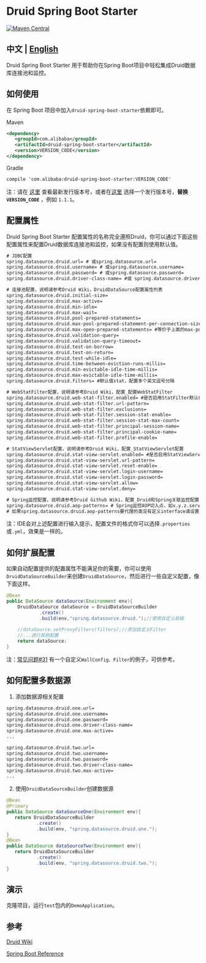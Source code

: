 # Druid Spring Boot Starter
[![Maven Central](https://maven-badges.herokuapp.com/maven-central/com.alibaba/druid-spring-boot-starter/badge.svg)](https://maven-badges.herokuapp.com/maven-central/com.alibaba/druid-spring-boot-starter/)

## 中文 | [English](https://github.com/alibaba/druid/blob/master/druid-spring-boot-starter/README_EN.md)  
Druid Spring Boot Starter 用于帮助你在Spring Boot项目中轻松集成Druid数据库连接池和监控。

## 如何使用
在 Spring Boot 项目中加入```druid-spring-boot-starter```依赖即可。

Maven
```xml
<dependency>
   <groupId>com.alibaba</groupId>
   <artifactId>druid-spring-boot-starter</artifactId>
   <version>VERSION_CODE</version>
</dependency>
```
Gradle
```xml
compile 'com.alibaba:druid-spring-boot-starter:VERSION_CODE'

```
注：请在 [这里][1] 查看最新发行版本号，或者在[这里][2] 选择一个发行版本号，**替换 `VERSION_CODE`** ，例如 `1.1.1`。

[1]: https://maven-badges.herokuapp.com/maven-central/com.alibaba/druid-spring-boot-starter/
[2]: http://search.maven.org/#search%7Cgav%7C1%7Cg%3A%22com.alibaba%22%20AND%20a%3A%22druid-spring-boot-starter%22

## 配置属性
Druid Spring Boot Starter 配置属性的名称完全遵照Druid，你可以通过下面这些配置属性来配置Druid数据库连接池和监控，如果没有配置则使用默认值。
```xml
# JDBC配置
spring.datasource.druid.url= # 或spring.datasource.url= 
spring.datasource.druid.username= # 或spring.datasource.username=
spring.datasource.druid.password= # 或spring.datasource.password=
spring.datasource.druid.driver-class-name= #或 spring.datasource.driver-class-name=

# 连接池配置，说明请参考Druid Wiki，DruidDataSource配置属性列表
spring.datasource.druid.initial-size=
spring.datasource.druid.max-active=
spring.datasource.druid.min-idle=
spring.datasource.druid.max-wait=
spring.datasource.druid.pool-prepared-statements=
spring.datasource.druid.max-pool-prepared-statement-per-connection-size= 
spring.datasource.druid.max-open-prepared-statements= #等价于上面的max-pool-prepared-statement-per-connection-size
spring.datasource.druid.validation-query=
spring.datasource.druid.validation-query-timeout=
spring.datasource.druid.test-on-borrow=
spring.datasource.druid.test-on-return=
spring.datasource.druid.test-while-idle=
spring.datasource.druid.time-between-eviction-runs-millis=
spring.datasource.druid.min-evictable-idle-time-millis=
spring.datasource.druid.max-evictable-idle-time-millis=
spring.datasource.druid.filters= #默认值stat，配置多个英文逗号分隔

# WebStatFilter配置，说明请参考Druid Wiki，配置_配置WebStatFilter
spring.datasource.druid.web-stat-filter.enabled= #是否启用StatFilter默认值true
spring.datasource.druid.web-stat-filter.url-pattern=
spring.datasource.druid.web-stat-filter.exclusions=
spring.datasource.druid.web-stat-filter.session-stat-enable=
spring.datasource.druid.web-stat-filter.session-stat-max-count=
spring.datasource.druid.web-stat-filter.principal-session-name=
spring.datasource.druid.web-stat-filter.principal-cookie-name=
spring.datasource.druid.web-stat-filter.profile-enable=

# StatViewServlet配置，说明请参考Druid Wiki，配置_StatViewServlet配置
spring.datasource.druid.stat-view-servlet.enabled= #是否启用StatViewServlet默认值true
spring.datasource.druid.stat-view-servlet.url-pattern=
spring.datasource.druid.stat-view-servlet.reset-enable=
spring.datasource.druid.stat-view-servlet.login-username=
spring.datasource.druid.stat-view-servlet.login-password=
spring.datasource.druid.stat-view-servlet.allow=
spring.datasource.druid.stat-view-servlet.deny=

# Spring监控配置，说明请参考Druid Github Wiki，配置_Druid和Spring关联监控配置
spring.datasource.druid.aop-patterns= # Spring监控AOP切入点，如x.y.z.service.*,配置多个英文逗号分隔
# 如果spring.datasource.druid.aop-patterns要代理的类没有定义interface请设置spring.aop.proxy-target-class=true
```
注：IDE会对上述配置进行输入提示，配置文件的格式你可以选择```.properties```或```.yml```，效果是一样的。

## 如何扩展配置
如果自动配置提供的配置属性不能满足你的需要，你可以使用```DruidDataSourceBuilder```来创建```DruidDataSource```，然后进行一些自定义配置，像下面这样。
```java
@Bean
public DataSource dataSource(Environment env){
    DruidDataSource dataSource = DruidDataSourceBuilder
            .create()
            .build(env,"spring.datasource.druid.");//使用自定义前缀
    
    //dataSource.setProxyFilters(filters);//添加自定义Filter
    //...进行其他配置
    return dataSource;
}
```
注：[常见问题#31](https://github.com/alibaba/druid/wiki/%E5%B8%B8%E8%A7%81%E9%97%AE%E9%A2%98#31-%E5%A6%82%E4%BD%95%E5%9C%A8spring-boot%E4%B8%AD%E6%B7%BB%E5%8A%A0%E8%87%AA%E5%AE%9A%E4%B9%89wallconfigfilter-) 有一个自定义```WallConfig、Filter```的例子，可供参考。

## 如何配置多数据源
1. 添加数据源相关配置
```xml
spring.datasource.druid.one.url=
spring.datasource.druid.one.username=
spring.datasource.druid.one.password=
spring.datasource.druid.one.driver-class-name=
spring.datasource.druid.one.max-active=
...

spring.datasource.druid.two.url=
spring.datasource.druid.two.username=
spring.datasource.druid.two.password=
spring.datasource.druid.two.driver-class-name=
spring.datasource.druid.two.max-active=
...
```
2. 使用```DruidDataSourceBuilder```创建数据源
```java
@Bean
@Primary
public DataSource dataSourceOne(Environment env){
   return DruidDataSourceBuilder
           .create()
           .build(env, "spring.datasource.druid.one.");
}
@Bean
public DataSource dataSourceTwo(Environment env){
   return DruidDataSourceBuilder
           .create()
           .build(env, "spring.datasource.druid.two.");
}
```

## 演示
克隆项目，运行```test```包内的```DemoApplication```。
## 参考
[Druid Wiki](https://github.com/alibaba/druid/wiki/%E9%A6%96%E9%A1%B5)

[Spring Boot Reference](http://docs.spring.io/spring-boot/docs/current/reference/htmlsingle/)
